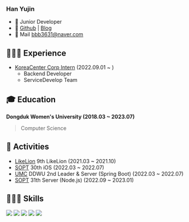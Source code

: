 ### Han Yujin
- 🌱 Junior Developer
- 🔗 [Github](https://github.com/yujindonut) | [Blog](https://vanillacreamdonut.tistory.com/)
- 📩 Mail [bbb3631@naver.com](mailto:bbb3631@naver.com)

## 👩🏻‍💻 Experience
- [KoreaCenter Corp Intern](https://www.koreacenter.com/) (2022.09.01 ~ )
  - Backend Developer 
  - ServiceDevelop Team

## 🎓 Education
**Dongduk Women's University (2018.03 ~ 2023.07)**
> Computer Science

## 💪 Activities

-   [LikeLion](https://likelionuniv.oopy.io/baa24ce6-26bc-4322-8901-b835719f56e6) 9th LikeLion (2021.03 ~ 2021.10)
-   [SOPT](http://sopt.org) 30th iOS (2022.03 ~ 2022.07)
-   [UMC](https://www.makeus.in/umc) DDWU 2nd Leader & Server (Spring Boot) (2022.03 ~ 2022.07) 
-   [SOPT](http://sopt.org) 31th Server (Node.js) (2022.09 ~ 2023.01)


## 👩🏻‍💻 Skills
<img src="https://img.shields.io/badge/Android-3DDC84?style=flat-square&logo=Android&logoColor=white"/>&nbsp;<img src="https://img.shields.io/badge/Java-007396?style=flat-square&logo=Java&logoColor=white"/>&nbsp;<img src="https://img.shields.io/badge/Django-092E20?style=flat-square&logo=Django&logoColor=white"/>&nbsp;<img src="https://img.shields.io/badge/MySQL-092E20?style=flat-square&logo=MySQL&logoColor=white"/>&nbsp;<img src="https://img.shields.io/badge/Python-3776AB?style=flat-square&logo=Python&logoColor=white"/>
